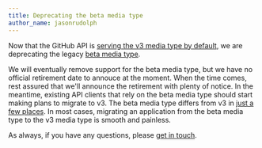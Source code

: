 ```yaml
---
title: Deprecating the beta media type
author_name: jasonrudolph
---
```


Now that the GitHub API is [serving the v3 media type by default][v3-default], we are deprecating the legacy [beta media type][beta].

We will eventually remove support for the beta media type, but we have no official retirement date to annouce at the moment. When the time comes, rest assured that we'll announce the retirement with plenty of notice. In the meantime, existing API clients that rely on the beta media type should start making plans to migrate to v3. The beta media type differs from v3 in [just a few places][differences]. In most cases, migrating an application from the beta media type to the v3 media type is smooth and painless.

As always, if you have any questions, please [get in touch][contact].

[v3-default]: /changes/2014-01-07-upcoming-change-to-default-media-type/
[beta]: /v3/versions/#beta
[differences]: /v3/versions/#differences-from-beta-version
[contact]: https://github.com/contact?form[subject]=API:+Deprecating+the+beta+media+type
